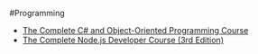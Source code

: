 #Programming

- [The Complete C# and Object-Oriented Programming Course](https://www.udemy.com/course/the-complete-c-sharp-developer-course/)
- [The Complete Node.js Developer Course (3rd Edition)](https://www.udemy.com/course/the-complete-nodejs-developer-course-2/)